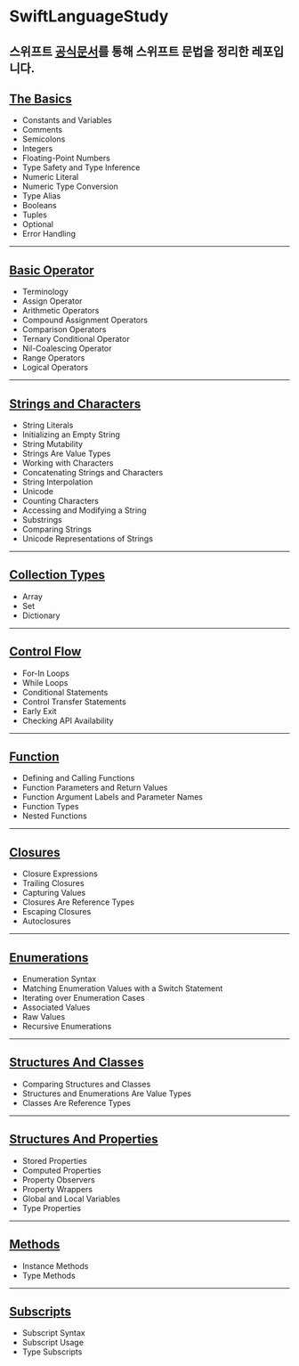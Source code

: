 # SwiftLanguageStudy
스위프트 <a href = "https://docs.swift.org/swift-book/LanguageGuide/TheBasics.html">공식문서</a>를 통해 스위프트 문법을 정리한 레포입니다.
---
## <a href = "https://github.com/dlwnsgurz/SwiftLanguageStudy/blob/master/The%20Basics.swift">The Basics</a>
- Constants and Variables
- Comments
- Semicolons
- Integers
- Floating-Point Numbers
- Type Safety and Type Inference
- Numeric Literal
- Numeric Type Conversion
- Type Alias
- Booleans
- Tuples
- Optional
- Error Handling
---
## <a href = "https://github.com/dlwnsgurz/SwiftLanguageStudy/blob/master/Basic%20Operator.swift">Basic Operator</a>
- Terminology
- Assign Operator
- Arithmetic Operators
- Compound Assignment Operators
- Comparison Operators
- Ternary Conditional Operator
- Nil-Coalescing Operator
- Range Operators
- Logical Operators
---
## <a href = "https://github.com/dlwnsgurz/SwiftLanguageStudy/blob/master/Strings%20and%20Characters.swift">Strings and Characters</a>
- String Literals
- Initializing an Empty String
- String Mutability
- Strings Are Value Types
- Working with Characters
- Concatenating Strings and Characters
- String Interpolation
- Unicode
- Counting Characters
- Accessing and Modifying a String
- Substrings
- Comparing Strings
- Unicode Representations of Strings
---
## <a href = "https://github.com/dlwnsgurz/SwiftLanguageStudy/blob/master/Collection%20Types.swift">Collection Types</a>
- Array
- Set
- Dictionary
---
## <a href = "https://github.com/dlwnsgurz/SwiftLanguageStudy/blob/master/Control%20Flow.swift">Control Flow</a>
- For-In Loops
- While Loops
- Conditional Statements
- Control Transfer Statements
- Early Exit
- Checking API Availability
---
## <a href = "https://github.com/dlwnsgurz/SwiftLanguageStudy/blob/master/Functions.swift">Function</a>
- Defining and Calling Functions
- Function Parameters and Return Values
- Function Argument Labels and Parameter Names
- Function Types
- Nested Functions
---
## <a href = "https://github.com/dlwnsgurz/SwiftLanguageStudy/blob/master/Closures.swift">Closures</a>
- Closure Expressions
- Trailing Closures
- Capturing Values
- Closures Are Reference Types
- Escaping Closures
- Autoclosures
---
## <a href = "https://github.com/dlwnsgurz/SwiftLanguageStudy/blob/master/Enumerations.swift">Enumerations</a>
- Enumeration Syntax
- Matching Enumeration Values with a Switch Statement
- Iterating over Enumeration Cases
- Associated Values
- Raw Values
- Recursive Enumerations
---
## <a href = "https://github.com/dlwnsgurz/SwiftLanguageStudy/blob/master/Structures%20and%20Classes.swift">Structures And Classes</a>
- Comparing Structures and Classes
- Structures and Enumerations Are Value Types
- Classes Are Reference Types
---
## <a href = "https://github.com/dlwnsgurz/SwiftLanguageStudy/blob/master/Properties.swift">Structures And Properties</a>
- Stored Properties
- Computed Properties
- Property Observers
- Property Wrappers
- Global and Local Variables
- Type Properties
---
## <a href = "https://github.com/dlwnsgurz/SwiftLanguageStudy/blob/master/Methods.swift">Methods</a>
- Instance Methods
- Type Methods
---
## <a href = "https://github.com/dlwnsgurz/SwiftLanguageStudy/blob/master/Subscripts.swift">Subscripts</a>
- Subscript Syntax
- Subscript Usage
- Type Subscripts
